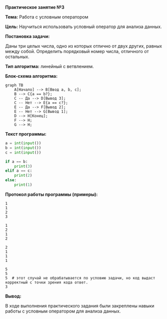 **Практическое занятие №3**

**Тема:**  Работа с условным оператором

**Цель:** Научиться использовать условный оператор для анализа данных.

**Постановка задачи:**

Даны три целых числа, одно из которых отлично от двух других, равных между собой. Определить порядковый номер числа, отличного от остальных.

**Тип алгоритма:** линейный с ветвлением.

**Блок-схема алгоритма:**

```mermaid
graph TB
    A[Начало] --> B[Ввод a, b, c];
    B --> C{a == b?};
    C -- Да --> D[Вывод 3];
    C -- Нет --> E{a == c?};
    E -- Да --> F[Вывод 2];
    E -- Нет --> G[Вывод 1];
    D --> H[Конец];
    F --> H;
    G --> H;

```

**Текст программы:**

```python
a = int(input())
b = int(input())
c = int(input())

if a == b:
    print(3)
elif a == c:
    print(2)
else:
    print(1)
```

**Протокол работы программы (примеры):**

```
1
1
2
3

1
2
1
2

2
1
1
1

5
5
5  # этот случай не обрабатывается по условию задачи, но код выдаст корректный с точки зрения кода ответ.
3
```

**Вывод:**

В ходе выполнения практического задания были закреплены навыки работы с условным оператором для анализа данных.
